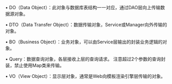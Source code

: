 
• DO（Data Object）：此对象与数据库表结构一一对应，通过DAO层向上传输数据源对象。

• DTO（Data Transfer Object）：数据传输对象，Service或Manager向外传输的对象。

• BO（Business Object）：业务对象，可以由Service层输出的封装业务逻辑的对象。

• Query：数据查询对象，各层接收上层的查询请求。 注意超过2个参数的查询封装，禁止使用Map类来传输。

• VO（View Object）：显示层对象，通常是Web向模板渲染引擎层传输的对象。
